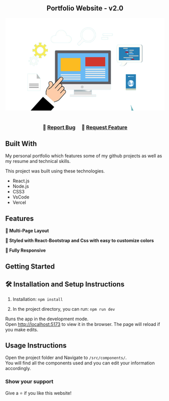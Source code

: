 <h2 align="center">
  Portfolio Website - v2.0<br/>
  <a href="https://moirivilla.vercel.app/" target="_blank"></a>
</h2>
<div align="center">
  <img  src="./portfolioMonica/src/Assets/logo.png" />
</div>

<br/>



<h3 align="center">
    🔹
    <a href="https://github.com/moirivilla/Portfolio">Report Bug</a> &nbsp; &nbsp;
    🔹
    <a href="https://github.com/moirivilla/Portfolio">Request Feature</a>
</h3>



## Built With

My personal portfolio <a href="https://moirivilla.vercel.app/" target="_blank"></a> which features some of my github projects as well as my resume and technical skills.<br/>

This project was built using these technologies.

- React.js
- Node.js
- CSS3
- VsCode
- Vercel

## Features

**📖 Multi-Page Layout**

**🎨 Styled with React-Bootstrap and Css with easy to customize colors**

**📱 Fully Responsive**

## Getting Started


## 🛠 Installation and Setup Instructions

1. Installation: `npm install`

2. In the project directory, you can run: `npm run dev`

Runs the app in the development mode.\
Open [http://localhost:5173](http://localhost:5173) to view it in the browser.
The page will reload if you make edits.

## Usage Instructions

Open the project folder and Navigate to `/src/components/`. <br/>
You will find all the components used and you can edit your information accordingly.

### Show your support

Give a ⭐ if you like this website!
